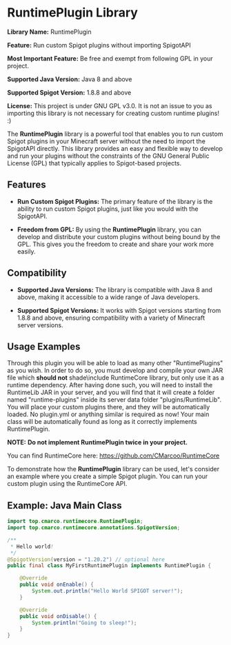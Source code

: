 # RuntimePlugin Library

**Library Name:** RuntimePlugin

**Feature:** Run custom Spigot plugins without importing SpigotAPI

**Most Important Feature:** Be free and exempt from following GPL in your project.

**Supported Java Version:** Java 8 and above

**Supported Spigot Version:** 1.8.8 and above

**License:** This project is under GNU GPL v3.0. It is not an issue to you as importing this library is not necessary for creating custom runtime plugins! :)

The **RuntimePlugin** library is a powerful tool that enables you to run custom Spigot plugins in your Minecraft server without the need to import the SpigotAPI directly. This library provides an easy and flexible way to develop and run your plugins without the constraints of the GNU General Public License (GPL) that typically applies to Spigot-based projects.

## Features

- **Run Custom Spigot Plugins:** The primary feature of the library is the ability to run custom Spigot plugins, just like you would with the SpigotAPI.

- **Freedom from GPL:** By using the **RuntimePlugin** library, you can develop and distribute your custom plugins without being bound by the GPL. This gives you the freedom to create and share your work more easily.

## Compatibility

- **Supported Java Versions:** The library is compatible with Java 8 and above, making it accessible to a wide range of Java developers.

- **Supported Spigot Versions:** It works with Spigot versions starting from 1.8.8 and above, ensuring compatibility with a variety of Minecraft server versions.

## Usage Examples

Through this plugin you will be able to load as many other "RuntimePlugins" as you wish. In order to do so, you must develop and compile your own
JAR file which **should not** shade\include RuntimeCore library, but only use it as a runtime dependency.
After having done such, you will need to install the RuntimeLib JAR in your server, and you will find that it will create a folder named "runtime-plugins" inside its server data folder "plugins/RuntimeLib".
You will place your custom plugins there, and they will be automatically loaded. No plugin.yml or anything similar is required as now! Your main class will be
automatically found as long as it correctly implements RuntimePlugin. 

**NOTE:** __Do not implement RuntimePlugin twice in your project.__ 

You can find RuntimeCore here: https://github.com/CMarcoo/RuntimeCore

To demonstrate how the **RuntimePlugin** library can be used, let's consider an example where you create a simple Spigot plugin. You can run your custom plugin using the RuntimeCore API.

## Example: Java Main Class

```java
import top.cmarco.runtimecore.RuntimePlugin;
import top.cmarco.runtimecore.annotations.SpigotVersion;

/**
 * Hello world!
 */
@SpigotVersion(version = "1.20.2") // optional here
public final class MyFirstRuntimePlugin implements RuntimePlugin {

    @Override
    public void onEnable() {
        System.out.println("Hello World SPIGOT server!");
    }

    @Override
    public void onDisable() {
        System.println("Going to sleep!");
    }
}
```
